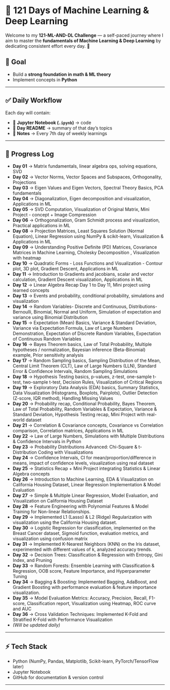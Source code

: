 # 🧠 121 Days of Machine Learning & Deep Learning  

Welcome to my **121-ML-AND-DL Challenge** — a self-paced journey where I aim to master the **fundamentals of Machine Learning & Deep Learning** by dedicating consistent effort every day. 🚀  

## 📌 Goal  
- Build a **strong foundation in math & ML theory**  
- Implement concepts in **Python**  

---

## ✅ Daily Workflow  
Each day will contain:  
- 📘 **Jupyter Notebook (`.ipynb`)** → code    
- 📝 **Day README** → summary of that day’s topics
- 📝 **Notes** → Every 7th day of weekly learnings

---

## 📅 Progress Log  

- **Day 01** → Matrix fundamentals, linear algebra ops, solving equations, SVD 
- **Day 02** → Vector Norms, Vector Spaces and Subspaces, Orthogonality, Projections
- **Day 03** → Eigen Values and Eigen Vectors, Spectral Theory Basics, PCA fundamentals
- **Day 04** → Diagonalization, Eigen decomposition and visualization, Applications in ML
- **Day 05** → SVD Computation, Visualization of Original Matrix, Mini Project - concept + Image Compression
- **Day 06** → Orthogonalization, Gram Schmidt process and visualization, Practical applications in ML
- **Day 08** → Projection Matrices, Least Squares Solution (Normal Equation), Linear Regression using NumPy & scikit-learn,       Visualization & Applications in ML
- **Day 09** → Understanding Positive Definite (PD) Matrices, Covariance Matrices in Machine Learning, Cholesky Decomposition , Visualization with heatmap
- **Day 10** → Quadratic Forms - Loss Functions and Visualization - Contour plot, 3D plot, Gradient Descent, Applications in ML
- **Day 11** → Introduction to Gradients and jacobians, scalar and vector calculation, Gradient Descent visualization, Applications in ML
- **Day 12** → Linear Algebra Recap Day 1 to Day 11, Mini project using learned concepts
- **Day 13** → Events and probability, conditional probability, simulations and visualization
- **Day 14** → Random Variables- Discrete and Continuous, Distributions- Bernoulli, Binomial, Normal and Uniform, Simulation of expectation and variance using Binomial Distribution
- **Day 15** → Expectation (Mean) Basics, Variance & Standard Deviation, Variance via Expectation Formula, Law of Large Numbers Demonstration, Expectation of Discrete Random Variables, Expectation of Continuous Random Variables  
- **Day 16** → Bayes Theorem basics, Law of Total Probability, Multiple hypotheses / normalization, Bayesian inference (Beta-Binomial) example, Prior sensitivity analysis  
- **Day 17** → Random Sampling basics, Sampling Distribution of the Mean, Central Limit Theorem (CLT), Law of Large Numbers (LLN), Standard Error & Confidence Intervals, Random Sampling Simulations
- **Day 18** → Hypothesis Testing basics, p-values, z-test, one-sample t-test, two-sample t-test, Decision Rules, Visualization of Critical Regions
- **Day 19** → Exploratory Data Analysis (EDA) basics, Summary Statistics, Data Visualization (Histograms, Boxplots, Pairplots), Outlier Detection (Z-score, IQR method), Handling Missing Values
- **Day 20** → Probability recap, Conditional Probability, Bayes Theorem, Law of Total Probability, Random Variables & Expectation, Variance & Standard Deviation, Hypothesis Testing recap, Mini Project with real-world dataset  
- **Day 21** → Correlation & Covariance concepts, Covariance vs Correlation comparison, Correlation matrices, Applications in ML
- **Day 22** → Law of Large Numbers, Simulations with Multiple Distributions & Confidence Intervals in Python
- **Day 23** → Probability Distributions Advanced: Chi-Square & t-Distribution Coding with Visualizations
- **Day 24** → Confidence Intervals, CI for mean/proportion/difference in means, impact of confidence levels, visualization using real dataset
- **Day 25** → Statistics Recap + Mini Project integrating Statistics & Linear Algebra concepts
- **Day 26** → Introduction to Machine Learning, EDA & Visualization on California Housing Dataset, Linear Regression Implementation & Model Evaluation
- **Day 27** → Simple & Multiple Linear Regression, Model Evaluation, and Visualization on California Housing Dataset
- **Day 28** → Feature Engineering with Polynomial Features & Model Training for Non-linear Relationships.
- **Day 29** → Implemented L1 (Lasso) & L2 (Ridge) Regularization with visualization using the California Housing dataset.
- **Day 30** → Logistic Regression for classification, implemented on the Breast Cancer dataset, Sigmoid function, evaluation metrics, and visualization using confusion matrix
- **Day 31** → Implemented K-Nearest Neighbors (KNN) on the Iris dataset, experimented with different values of k, analyzed accuracy trends.
- **Day 32** → Decision Trees: Classification & Regression with Entropy, Gini Index, and Pruning
- **Day 33** → Random Forests: Ensemble Learning with Classification & Regression, OOB score, Feature Importance, and Hyperparameter Tuning
- **Day 34** → Bagging & Boosting: Implemented Bagging, AdaBoost, and Gradient Boosting with performance evaluation & feature importance visualization.
- **Day 35** → Model Evaluation Metrics: Accuracy, Precision, Recall, F1-score, Classification report, Visualization using Heatmap, ROC curve and AUC
- **Day 36** → Cross Validation Techniques: Implemented K-Fold and Stratified K-Fold with Performance Visualization
- *(Will be updated daily)*  


---

## ⚡ Tech Stack  
- Python (NumPy, Pandas, Matplotlib, Scikit-learn, PyTorch/TensorFlow later)  
- Jupyter Notebook  
- GitHub for documentation & version control  

---


